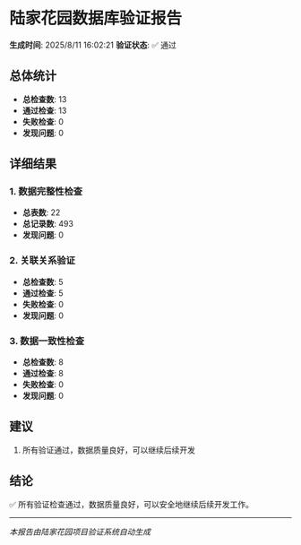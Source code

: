 # 陆家花园数据库验证报告

**生成时间**: 2025/8/11 16:02:21
**验证状态**: ✅ 通过

## 总体统计

- **总检查数**: 13
- **通过检查**: 13
- **失败检查**: 0
- **发现问题**: 0

## 详细结果

### 1. 数据完整性检查

- **总表数**: 22
- **总记录数**: 493
- **发现问题**: 0

### 2. 关联关系验证

- **总检查数**: 5
- **通过检查**: 5
- **失败检查**: 0
- **发现问题**: 0

### 3. 数据一致性检查

- **总检查数**: 8
- **通过检查**: 8
- **失败检查**: 0
- **发现问题**: 0

## 建议

1. 所有验证通过，数据质量良好，可以继续后续开发

## 结论

✅ 所有验证检查通过，数据质量良好，可以安全地继续后续开发工作。

---
*本报告由陆家花园项目验证系统自动生成*
